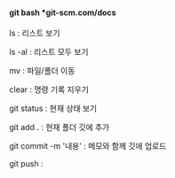 #### git bash *git-scm.com/docs

ls : 리스트 보기

ls -al : 리스트 모두 보기

mv : 파일/폴더 이동

clear : 명령 기록 지우기

git status : 현재 상태 보기

git add . : 현재 폴더 깃에 추가

git commit -m '내용' : 메모와 함께 깃에 업로드

git push : 